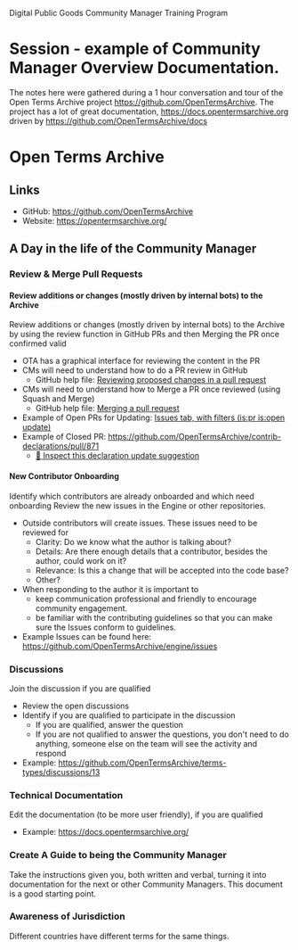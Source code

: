 Digital Public Goods Community Manager Training Program
# Session - example of Community Manager Overview Documentation.
The notes here were gathered during a 1 hour conversation and tour of the Open Terms Archive project https://github.com/OpenTermsArchive.  The project has a lot of great documentation, https://docs.opentermsarchive.org driven by https://github.com/OpenTermsArchive/docs

# Open Terms Archive

## Links
* GitHub: https://github.com/OpenTermsArchive
* Website: https://opentermsarchive.org/

## A Day in the life of the Community Manager

### Review & Merge Pull Requests
#### Review additions or changes (mostly driven by internal bots) to the Archive
Review additions or changes (mostly driven by internal bots) to the Archive by using the review function in GitHub PRs and then Merging the PR once confirmed valid
- OTA has a graphical interface for reviewing the content in the PR
- CMs will need to understand how to do a PR review in GitHub
  - GitHub help file: [Reviewing proposed changes in a pull request](https://docs.github.com/en/pull-requests/collaborating-with-pull-requests/reviewing-changes-in-pull-requests/reviewing-proposed-changes-in-a-pull-request)
- CMs will need to understand how to Merge a PR once reviewed (using Squash and Merge)
  - GitHub help file: [Merging a pull request](https://docs.github.com/en/pull-requests/collaborating-with-pull-requests/incorporating-changes-from-a-pull-request/merging-a-pull-request)  
- Example of Open PRs for Updating: [Issues tab, with filters (is:pr is:open update)](https://github.com/OpenTermsArchive/contrib-declarations/pulls?q=is%3Apr+is%3Aopen+update)
- Example of Closed PR: https://github.com/OpenTermsArchive/contrib-declarations/pull/871
  - [🔎 Inspect this declaration update suggestion](https://contribute.opentermsarchive.org/service?destination=OpenTermsArchive%2Fcontrib-declarations&expertMode=true&json=%7B%22name%22%3A%22TikTok%22%2C%22documents%22%3A%7B%22Privacy%20Policy%22%3A%7B%22fetch%22%3A%22https%3A%2F%2Fwww.tiktok.com%2Flegal%2Fpage%2Feea%2Fprivacy-policy%2Fen%22%2C%22select%22%3A%5B%22%23policy-card%20.content%22%5D%7D%7D%7D&step=2&expertMode=true)

#### New Contributor Onboarding
Identify which contributors are already onboarded and which need onboarding
Review the new issues in the Engine or other repositories. 
- Outside contributors will create issues. These issues need to be reviewed for
  - Clarity: Do we know what the author is talking about?
  - Details: Are there enough details that a contributor, besides the author, could work on it?
  - Relevance: Is this a change that will be accepted into the code base?
  - Other?
- When responding to the author it is important to 
  - keep communication professional and friendly to encourage community engagement.
  - be familiar with the contributing guidelines so that you can make sure the Issues conform to guidelines.
- Example Issues can be found here: https://github.com/OpenTermsArchive/engine/issues

### Discussions
Join the discussion if you are qualified
- Review the open discussions
- Identify if you are qualified to participate in the discussion   
  - If you are qualified, answer the question 
  - If you are not qualified to answer the questions, you don't need to do anything, someone else on the team will see the activity and respond 
- Example: https://github.com/OpenTermsArchive/terms-types/discussions/13

### Technical Documentation
Edit the documentation (to be more user friendly), if you are qualified
- Example: https://docs.opentermsarchive.org/

### Create A Guide to being the Community Manager
Take the instructions given you, both written and verbal, turning it into documentation for the next or other Community Managers.  This document is a good starting point.

### Awareness of Jurisdiction
Different countries have different terms for the same things.
